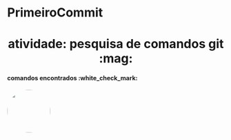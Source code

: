 # PrimeiroCommit
<h1 align="center">atividade: pesquisa de comandos git :mag: </h1>

<h4>comandos encontrados :white_check_mark: </h4>
<img style="border-radius: 50%" src="https://img.quizur.com/f/img63268c40ee0ea9.36930120.jpg?lastEdited=1663470672" width= "100px" alt=""/>
